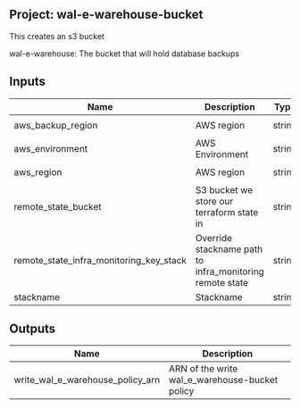 ## Project: wal-e-warehouse-bucket

This creates an s3 bucket

wal-e-warehouse: The bucket that will hold database backups



## Inputs

| Name | Description | Type | Default | Required |
|------|-------------|:----:|:-----:|:-----:|
| aws_backup_region | AWS region | string | `eu-west-2` | no |
| aws_environment | AWS Environment | string | - | yes |
| aws_region | AWS region | string | `eu-west-1` | no |
| remote_state_bucket | S3 bucket we store our terraform state in | string | - | yes |
| remote_state_infra_monitoring_key_stack | Override stackname path to infra_monitoring remote state | string | `` | no |
| stackname | Stackname | string | - | yes |

## Outputs

| Name | Description |
|------|-------------|
| write_wal_e_warehouse_policy_arn | ARN of the write wal_e_warehouse-bucket policy |

